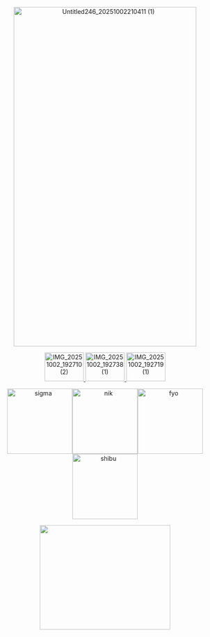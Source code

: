 <br></br>
<p align="center"><img width="420" height="780" alt="Untitled246_20251002210411 (1)" src="https://github.com/user-attachments/assets/a75d8d21-5dad-438e-8b48-ec2249447f92" /></p><p align="center">
<a href="https://sigmatsura.straw.page/"><img width="90" height="66" alt="IMG_20251002_192710 (2)" src="https://github.com/user-attachments/assets/7dc8ed52-9aef-42f3-9d88-d96a1e81e3de" />
</a><a href="https://sigmatsura.atabook.org/"><img width="90" height="66" alt="IMG_20251002_192738 (1)" src="https://github.com/user-attachments/assets/4aa5700b-549f-4227-8db0-497e8ae25dca" />
</a><a href="https://en.pronouns.page/@sigmatsura"><img width="90" height="66" alt="IMG_20251002_192719 (1)" src="https://github.com/user-attachments/assets/1965e53c-b611-4e6c-8032-717ad5aa4e6c" />
<p align="center"><a href="https://github.com/amnesia-was-her-name"><img width="150" height="150" alt="sigma" src="https://github.com/user-attachments/assets/59fffece-573b-4e8e-8076-7657598afcf5" /></a><a href="https://github.com/obsteshun"><img width="150" height="150" alt="nik" src="https://github.com/user-attachments/assets/c7c21489-b9cb-4a1d-b4dd-134c83ac780d" /></a><a href="https://github.com/in-my-mouth"><img width="150" height="150" alt="fyo" src="https://github.com/user-attachments/assets/397ead72-61fc-42c0-bd96-bbbad99849f2" /></a><a href="https://github.com/shibufyo"><img width="150" height="150" alt="shibu" src="https://github.com/user-attachments/assets/aa35ac28-caed-44b5-bcc1-ada4e0b8dff0" /></a></p>

</a> <p align="center"><img src="https://github.com/user-attachments/assets/21b9a741-5151-4d7b-9235-55d83df8d81d" width="300" height="240">  </p>
</a></p>

</p>


